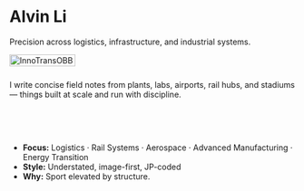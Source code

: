 # Alvin Li

Precision across logistics, infrastructure, and industrial systems.

<div style="display:flex;flex-wrap:wrap;gap:10px">
  <img src="/alvin-site/docs/JPG_VID/innotrans3.jpg?v=1" alt="InnoTransOBB" width="48%">

I write concise field notes from plants, labs, airports, rail hubs, and stadiums—
things built at scale and run with discipline.

---

- **Focus:** Logistics · Rail Systems · Aerospace · Advanced Manufacturing · Energy Transition
- **Style:** Understated, image-first, JP-coded
- **Why:** Sport elevated by structure.
